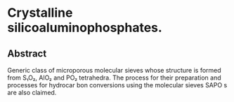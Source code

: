 # Crystalline silicoaluminophosphates.

## Abstract
Generic class of microporous molecular sieves whose structure is formed from S₁O₂, AlO₂ and PO₂ tetrahedra. The process for their preparation and processes for hydrocar bon conversions using the molecular sieves SAPO s are also claimed.